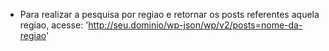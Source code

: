 - Para realizar a pesquisa por regiao e retornar os posts referentes aquela regiao, acesse:
'http://seu.dominio/wp-json/wp/v2/posts=nome-da-regiao'